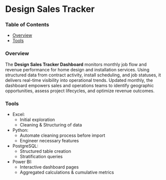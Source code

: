 # Design Sales Tracker

### Table of Contents
- [Overview](Overview)
- [Tools](Tools)

### Overview
The **Design Sales Tracker Dashboard** monitors monthly job flow and revenue performance for home design and installation services. Using structured data from contract activity, install scheduling, and job statuses, it delivers real-time visibility into operational trends. Updated monthly, the dashboard empowers sales and operations teams to identify geographic opportunities, assess project lifecycles, and optimize revenue outcomes.

### Tools
- Excel:
  - Initial exploration
  - Cleaning & Structuring of data
- Python:
  - Automate cleaning process before import
  - Engineer necessary features   
- PostgreSQL:
  - Structured table creation
  - Stratification queries
- Power BI:
  - Interactive dashboard pages
  - Aggregated calculations & cumulative metrics
